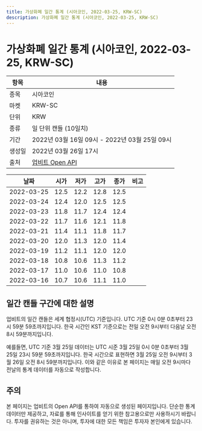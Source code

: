 ```yaml
---
title: 가상화폐 일간 통계 (시아코인, 2022-03-25, KRW-SC)
description: 가상화폐 일간 통계 (시아코인, 2022-03-25, KRW-SC)
---
```


가상화폐 일간 통계 (시아코인, 2022-03-25, KRW-SC)
===

|항목|내용|
|--|--|
|종목|시아코인|
|마켓|KRW-SC|
|단위|KRW|
|종류|일 단위 캔들 (10일치)|
|기간|2022년 03월 16일 09시 - 2022년 03월 25일 09시|
|생성일|2022년 03월 26일 17시|
|출처|[업비트 Open API](https://docs.upbit.com)|


|날짜|시가|저가|고가|종가|비고|
|--|--|--|--|--|--|
|2022-03-25|12.5|12.2|12.8|12.5|    |
|2022-03-24|12.4|12.0|12.5|12.5|    |
|2022-03-23|11.8|11.7|12.4|12.4|    |
|2022-03-22|11.7|11.6|12.1|11.8|    |
|2022-03-21|11.4|11.1|11.8|11.7|    |
|2022-03-20|12.0|11.3|12.0|11.4|    |
|2022-03-19|11.2|11.1|12.0|12.0|    |
|2022-03-18|10.8|10.6|11.3|11.2|    |
|2022-03-17|11.0|10.6|11.0|10.8|    |
|2022-03-16|10.7|10.6|11.1|11.0|    |


일간 캔들 구간에 대한 설명
---


업비트의 일간 캔들은 세계 협정시(UTC) 기준입니다. 
UTC 기준 0시 0분 0초부터 23시 59분 59초까지입니다. 
한국 시간인 KST 기준으로는 전일 오전 9시부터 다음날 오전 8시 59분까지입니다. 


예를들면, UTC 기준 3월 25일 데이터는 UTC 시준 3월 25일 0시 0분 0초부터 3월 25일 23시 59분 59초까지입니다. 
한국 시간으로 표현하면 3월 25일 오전 9시부터 3월 26일 오전 8시 59분까지입니다. 
이와 같은 이유로 본 페이지는 매일 오전 9시마다 전날의 통계 데이터를 자동으로 작성합니다. 


주의
---


본 페이지는 업비트의 Open API를 통하여 자동으로 생성된 페이지입니다. 
단순한 통계 데이터만 제공하고, 자료를 통해 인사이트를 얻기 위한 참고용으로만 사용하시기 바랍니다. 
투자를 권유하는 것은 아니며, 투자에 대한 모든 책임은 투자자 본인에게 있습니다. 
